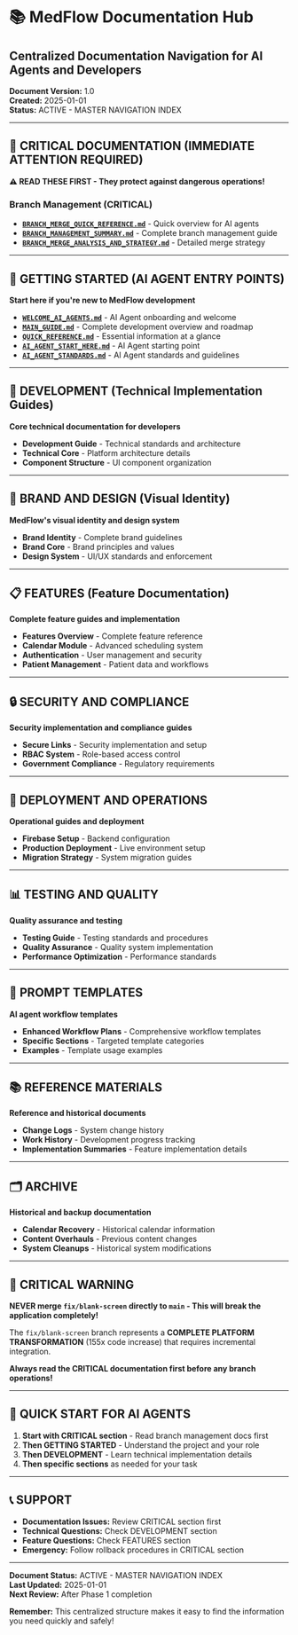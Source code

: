 # 📚 MedFlow Documentation Hub
## Centralized Documentation Navigation for AI Agents and Developers

**Document Version:** 1.0  
**Created:** 2025-01-01  
**Status:** ACTIVE - MASTER NAVIGATION INDEX

---

## 🚨 **CRITICAL DOCUMENTATION (IMMEDIATE ATTENTION REQUIRED)**

**⚠️ READ THESE FIRST - They protect against dangerous operations!**

### **Branch Management (CRITICAL)**
- **[`BRANCH_MERGE_QUICK_REFERENCE.md`](CRITICAL/BRANCH_MERGE_QUICK_REFERENCE.md)** - Quick overview for AI agents
- **[`BRANCH_MANAGEMENT_SUMMARY.md`](CRITICAL/BRANCH_MANAGEMENT_SUMMARY.md)** - Complete branch management guide
- **[`BRANCH_MERGE_ANALYSIS_AND_STRATEGY.md`](CRITICAL/BRANCH_MERGE_ANALYSIS_AND_STRATEGY.md)** - Detailed merge strategy

---

## 🎯 **GETTING STARTED (AI AGENT ENTRY POINTS)**

**Start here if you're new to MedFlow development**

- **[`WELCOME_AI_AGENTS.md`](GETTING_STARTED/WELCOME_AI_AGENTS.md)** - AI Agent onboarding and welcome
- **[`MAIN_GUIDE.md`](GETTING_STARTED/MAIN_GUIDE.md)** - Complete development overview and roadmap
- **[`QUICK_REFERENCE.md`](GETTING_STARTED/QUICK_REFERENCE.md)** - Essential information at a glance
- **[`AI_AGENT_START_HERE.md`](GETTING_STARTED/AI_AGENT_START_HERE.md)** - AI Agent starting point
- **[`AI_AGENT_STANDARDS.md`](GETTING_STARTED/AI_AGENT_STANDARDS.md)** - AI Agent standards and guidelines

---

## 🔧 **DEVELOPMENT (Technical Implementation Guides)**

**Core technical documentation for developers**

- **Development Guide** - Technical standards and architecture
- **Technical Core** - Platform architecture details
- **Component Structure** - UI component organization

---

## 🎨 **BRAND AND DESIGN (Visual Identity)**

**MedFlow's visual identity and design system**

- **Brand Identity** - Complete brand guidelines
- **Brand Core** - Brand principles and values
- **Design System** - UI/UX standards and enforcement

---

## 📋 **FEATURES (Feature Documentation)**

**Complete feature guides and implementation**

- **Features Overview** - Complete feature reference
- **Calendar Module** - Advanced scheduling system
- **Authentication** - User management and security
- **Patient Management** - Patient data and workflows

---

## 🔒 **SECURITY AND COMPLIANCE**

**Security implementation and compliance guides**

- **Secure Links** - Security implementation and setup
- **RBAC System** - Role-based access control
- **Government Compliance** - Regulatory requirements

---

## 🚀 **DEPLOYMENT AND OPERATIONS**

**Operational guides and deployment**

- **Firebase Setup** - Backend configuration
- **Production Deployment** - Live environment setup
- **Migration Strategy** - System migration guides

---

## 📊 **TESTING AND QUALITY**

**Quality assurance and testing**

- **Testing Guide** - Testing standards and procedures
- **Quality Assurance** - Quality system implementation
- **Performance Optimization** - Performance standards

---

## 📝 **PROMPT TEMPLATES**

**AI agent workflow templates**

- **Enhanced Workflow Plans** - Comprehensive workflow templates
- **Specific Sections** - Targeted template categories
- **Examples** - Template usage examples

---

## 📚 **REFERENCE MATERIALS**

**Reference and historical documents**

- **Change Logs** - System change history
- **Work History** - Development progress tracking
- **Implementation Summaries** - Feature implementation details

---

## 🗂️ **ARCHIVE**

**Historical and backup documentation**

- **Calendar Recovery** - Historical calendar information
- **Content Overhauls** - Previous content changes
- **System Cleanups** - Historical system modifications

---

## 🚨 **CRITICAL WARNING**

**NEVER merge `fix/blank-screen` directly to `main` - This will break the application completely!**

The `fix/blank-screen` branch represents a **COMPLETE PLATFORM TRANSFORMATION** (155x code increase) that requires incremental integration.

**Always read the CRITICAL documentation first before any branch operations!**

---

## 🎯 **QUICK START FOR AI AGENTS**

1. **Start with CRITICAL section** - Read branch management docs first
2. **Then GETTING STARTED** - Understand the project and your role
3. **Then DEVELOPMENT** - Learn technical implementation details
4. **Then specific sections** as needed for your task

---

## 📞 **SUPPORT**

- **Documentation Issues:** Review CRITICAL section first
- **Technical Questions:** Check DEVELOPMENT section
- **Feature Questions:** Check FEATURES section
- **Emergency:** Follow rollback procedures in CRITICAL section

---

**Document Status:** ACTIVE - MASTER NAVIGATION INDEX  
**Last Updated:** 2025-01-01  
**Next Review:** After Phase 1 completion

**Remember:** This centralized structure makes it easy to find the information you need quickly and safely!
